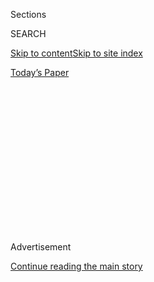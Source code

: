 <div id="app">

<div>

<div>

<div>

<div class="NYTAppHideMasthead css-1q2w90k e1suatyy0">

<div class="section css-ui9rw0 e1suatyy2">

<div class="css-eph4ug er09x8g0">

<div class="css-6n7j50">

</div>

<span class="css-1dv1kvn">Sections</span>

<div class="css-10488qs">

<span class="css-1dv1kvn">SEARCH</span>

</div>

[Skip to content](#site-content)[Skip to site
index](#site-index)

</div>

<div class="css-10698na e1huz5gh0">

</div>

</div>

<div id="masthead-bar-one" class="section hasLinks css-15hmgas e1csuq9d3">

<div class="css-uqyvli e1csuq9d0">

</div>

<div class="css-1uqjmks e1csuq9d1">

</div>

<div class="css-9e9ivx">

[](https://myaccount.nytimes.com/auth/login?response_type=cookie&client_id=vi)

</div>

<div class="css-1bvtpon e1csuq9d2">

[Today’s
Paper](https://www.nytimes.com/section/todayspaper)

</div>

</div>

</div>

</div>

<div data-aria-hidden="false">

<div id="site-content" data-role="main">

<div>

<div class="css-1aor85t" style="opacity:0.000000001;z-index:-1;visibility:hidden">

<div class="css-1hqnpie">

<div class="css-epjblv">

<span class="css-17xtcya">[Opinion](/section/opinion)</span><span class="css-x15j1o">|</span><span class="css-fwqvlz">The
Doggiest Days of Summer Demand Gin and
Tonics</span>

</div>

<div class="css-k008qs">

<div class="css-1iwv8en">

<span class="css-18z7m18"></span>

<div>

</div>

</div>

<span class="css-1n6z4y">https://nyti.ms/30szAgV</span>

<div class="css-1705lsu">

<div class="css-4xjgmj">

<div class="css-4skfbu" data-role="toolbar" data-aria-label="Social Media Share buttons, Save button, and Comments Panel with current comment count" data-testid="share-tools">

  - 
  - 
  - 
  - 
    
    <div class="css-6n7j50">
    
    </div>

  - 
  - 

</div>

</div>

</div>

</div>

</div>

</div>

<div id="NYT_TOP_BANNER_REGION" class="css-13pd83m">

</div>

<div id="top-wrapper" class="css-1sy8kpn">

<div id="top-slug" class="css-l9onyx">

Advertisement

</div>

[Continue reading the main
story](#after-top)

<div class="ad top-wrapper" style="text-align:center;height:100%;display:block;min-height:250px">

<div id="top" class="place-ad" data-position="top" data-size-key="top">

</div>

</div>

<div id="after-top">

</div>

</div>

<div>

<div class="css-v5btjw etb61u70">

<div class="css-v05ibm etb61u71">

[Opinion](/section/opinion)

</div>

</div>

<div id="sponsor-wrapper" class="css-1hyfx7x">

<div id="sponsor-slug" class="css-19vbshk">

Supported by

</div>

[Continue reading the main
story](#after-sponsor)

<div id="sponsor" class="ad sponsor-wrapper" style="text-align:center;height:100%;display:block">

</div>

<div id="after-sponsor">

</div>

</div>

<div class="css-186x18t">

</div>

<div class="css-1vkm6nb ehdk2mb0">

# The Doggiest Days of Summer Demand Gin and Tonics

</div>

They’re refreshing and ridiculously easy to make, and come with just
enough bitterness to help you get through this miserable year.

<div class="css-18e8msd">

<div class="css-vp77d3 epjyd6m0">

<div class="css-1p10dcb ey68jwv0" data-aria-hidden="true">

[![Jennifer Finney
Boylan](https://static01.nyt.com/images/2011/08/04/opinion/BOYLAN_NEW/BOYLAN_NEW-thumbLarge-v6.png
"Jennifer Finney Boylan")](https://topics.nytimes.com/top/reference/timestopics/people/b/jennifer_finney_boylan/index.html)

</div>

<div class="css-1baulvz">

By [<span class="css-1baulvz last-byline" itemprop="name">Jennifer
Finney
Boylan</span>](https://topics.nytimes.com/top/reference/timestopics/people/b/jennifer_finney_boylan/index.html)

<div class="css-8atqhb">

Contributing Opinion Writer

</div>

</div>

</div>

  - Aug. 4,
    2020

  - 
    
    <div class="css-4xjgmj">
    
    <div class="css-d8bdto" data-role="toolbar" data-aria-label="Social Media Share buttons, Save button, and Comments Panel with current comment count" data-testid="share-tools">
    
      - 
      - 
      - 
      - 
        
        <div class="css-6n7j50">
        
        </div>
    
      - 
      - 
    
    </div>
    
    </div>

</div>

<div class="css-79elbk" data-testid="photoviewer-wrapper">

<div class="css-z3e15g" data-testid="photoviewer-wrapper-hidden">

</div>

<div class="css-1a48zt4 ehw59r15" data-testid="photoviewer-children">

![<span class="css-cnj6d5 e1z0qqy90" itemprop="copyrightHolder"><span class="css-1ly73wi e1tej78p0">Credit...</span><span><span>Peter
Phobia</span></span></span>](https://static01.nyt.com/images/2020/08/05/opinion/05boylan/05boylan-articleLarge.jpg?quality=75&auto=webp&disable=upscale)

</div>

</div>

</div>

<div class="section meteredContent css-1r7ky0e" name="articleBody" itemprop="articleBody">

<div class="css-1fanzo5 StoryBodyCompanionColumn">

<div class="css-53u6y8">

They’re called the [dog
days](https://www.almanac.com/content/what-are-dog-days-summer), this
stretch of July and August, because now is when Sirius, the Dog Star,
returns to the night sky. The dies caniculares ** are said to bring
about bad luck, lethargy and thunderstorms. Not to mention, you know:
cataclysmic national dysfunction.

Personally, I’ve always thought of this time as the dog days because
this is when my dog Chloe becomes an inert mass, a catatonic thing most
likely to be found passed out beneath the piano.

I try to make these days bearable for Chloe by putting ice cubes in her
water bowl.

As for me, the best antidote is the cocktail that epitomizes summer
itself: the gin and tonic.

When I spent my summers in Philadelphia, working as a bank teller, it
wasn’t a soft pretzel or
[scrapple](https://www.eater.com/2015/9/1/9211867/scrapple-goetta-livermush-what-is-it)or
a [Wawa](https://mashable.com/2016/03/09/the-cult-of-wawa/) hoagie that
I dreamed about as I made my way out of the dense, humid city at the end
of the day. It was a G\&T made with Tanqueray, fizzed up with Schweppes,
garnished with a hearty green wedge of lime and served in a tall glass
filled with so much ice that it crackled as you poured in the gin.

</div>

</div>

<div class="css-1fanzo5 StoryBodyCompanionColumn">

<div class="css-53u6y8">

I can see it now, the beads of perspiration shimmering on the glass in
the 95 degree heat, the bubbles of the tonic roiling around the cubes
that had already begun to melt in the swampy twilight. From a neighbor’s
yard, the sounds of boys playing baseball: the crack of a bat, the
leathery sock of a ball landing in a glove. From the stereo, Miles Davis
playing “Summertime.”

Has there ever been a cocktail that so evokes the heat of summer as the
gin and tonic?

The
[history](https://www.kew.org/read-and-watch/just-the-tonic-history)of
the G\&T is the opposite of refreshing. It was born out of colonialism,
from British outposts in various tropical locales, back when malaria was
widespread, and the antidote was quinine, dissolved in fizzy water. (The
choice to add gin came later.)

But ugly history aside, there’s no denying that it is ridiculously easy
to make. Two ounces gin, four to six ounces tonic (to taste), a lime,
and you’re done. It is easier to make one than it is to scramble an egg.

Or, if you wanted, you could make one that’s very complex indeed. When
my wife and I went out for our 30th anniversary dinner several years
ago, the waiter put a whole menu in our hands that was just gin and
tonics. There were a dozen different gins from around the world; fancy
tonics that contained things like elderflower; and garnishes of lemons,
or grapefruit, or flower petals.

The [gin
craze](https://www.barschool.net/us/blog/why-gin-so-popular-five-possible-theories)
of the last decade has brought us spirits like
[Magellan](https://theginisin.com/gin-reviews/magellan-gin/), a gin the
color of a robin’s egg, the result of crushed iris blossoms. Or
[Hendrick’s](https://theginisin.com/gin-reviews/hendricks/), from
Scotland, with its taste of cool cucumbers. Or [Death’s
Door](https://www.ginfoundry.com/gin/deaths-door-gin/), from Wisconsin,
containing faint notes of fennel. And then there’s my personal favorite,
[Dingle](https://www.masterofmalt.com/gin/the-dingle-distillery/dingle-original-gin/),
made near my cousin’s house near Ballyferriter, Ireland, with its
juniper, rowan, fuchsia, bog myrtle, heather, chervil, hawthorn,
angelica, and coriander.

</div>

</div>

<div class="css-1fanzo5 StoryBodyCompanionColumn">

<div class="css-53u6y8">

Meaghan Dorman is bar director at [Raines Law
Room](http://www.raineslawroom.com/) and [Dear
Irving](https://www.dearirving.com/) in New York, as well as a
“cocktails educator.” She serves a G\&T that evokes what she calls the
“Spanish style,” containing AMASS gin from Los Angeles; touches of
cinnamon and vanilla from Licor 43; Pierre Ferrand Dry Curacao; and
Fever-Tree tonic. They’re served in wine goblets, with a lot of ice and
garnished with a lime wedge and a dehydrated orange wheel.

It sounds spectacular — but Ms. Dorman also sings the praises of the
drink made simply. The important thing, she told me, is to make sure the
tonic is fresh and cold. And always to add lime; if you don’t have some
citrus to counterbalance the bitterness of the quinine and the piney
earthiness of the juniper berries, she says, don’t bother.

A gin and tonic is not a meditative drink, like a
[Negroni](https://www.nytimes.com/2019/06/12/opinion/negroni-2019.html)or
a single malt Scotch. It’s a restorative drink, that refreshes after a
long day. It’s a drink that, for many people, evokes days of youth — it
is, Ms. Dorman observes, one of the first cocktails you make when you
decide you’re going to make “a grown-up drink.”

If many people’s first experience with liquor is sweet or salty drinks
designed to cover up the taste of alcohol — margaritas and daiquiris,
piña coladas and screwdrivers — a gin and tonic is one of the first
drinks you might mix not to avoid the bitterness, but to meet it head
on.

It’s one more reason the gin and tonic is the perfect drink for this
long, miserable summer, some of the doggiest days we’ve ever known. I
asked Ms. Dorman if she felt the gin and tonic, as a cocktail, was
appropriately bitter enough for this dark, miserable era we’re all still
struggling to survive.

“Yeah,” she said. “I feel like, ‘Actually, I’ll take two.’”

*The Times is committed to publishing* [*a diversity of
letters*](https://www.nytimes.com/2019/01/31/opinion/letters/letters-to-editor-new-york-times-women.html)
*to the editor. We’d like to hear what you think about this or any of
our articles. Here are some*
[*tips*](https://help.nytimes.com/hc/en-us/articles/115014925288-How-to-submit-a-letter-to-the-editor)*.
And here’s our email:*
[*letters@nytimes.com*](mailto:letters@nytimes.com)*.*

*Follow The New York Times Opinion section on*
[*Facebook*](https://www.facebook.com/nytopinion)*,* [*Twitter
(@NYTopinion)*](http://twitter.com/NYTOpinion) *and*
[*Instagram*](https://www.instagram.com/nytopinion/)*.*

</div>

</div>

</div>

<div>

</div>

<div>

</div>

<div>

</div>

<div>

<div id="bottom-wrapper" class="css-1ede5it">

<div id="bottom-slug" class="css-l9onyx">

Advertisement

</div>

[Continue reading the main
story](#after-bottom)

<div id="bottom" class="ad bottom-wrapper" style="text-align:center;height:100%;display:block;min-height:90px">

</div>

<div id="after-bottom">

</div>

</div>

</div>

</div>

</div>

## Site Index

<div>

</div>

## Site Information Navigation

  - [© <span>2020</span> <span>The New York Times
    Company</span>](https://help.nytimes.com/hc/en-us/articles/115014792127-Copyright-notice)

<!-- end list -->

  - [NYTCo](https://www.nytco.com/)
  - [Contact
    Us](https://help.nytimes.com/hc/en-us/articles/115015385887-Contact-Us)
  - [Work with us](https://www.nytco.com/careers/)
  - [Advertise](https://nytmediakit.com/)
  - [T Brand Studio](http://www.tbrandstudio.com/)
  - [Your Ad
    Choices](https://www.nytimes.com/privacy/cookie-policy#how-do-i-manage-trackers)
  - [Privacy](https://www.nytimes.com/privacy)
  - [Terms of
    Service](https://help.nytimes.com/hc/en-us/articles/115014893428-Terms-of-service)
  - [Terms of
    Sale](https://help.nytimes.com/hc/en-us/articles/115014893968-Terms-of-sale)
  - [Site
    Map](https://spiderbites.nytimes.com)
  - [Help](https://help.nytimes.com/hc/en-us)
  - [Subscriptions](https://www.nytimes.com/subscription?campaignId=37WXW)

</div>

</div>

</div>

</div>

